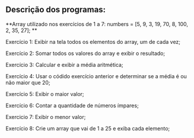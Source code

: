 ## Descrição dos programas:

**Array utilizado nos exercícios de 1 a 7: numbers = [5, 9, 3, 19, 70, 8, 100, 2, 35, 27]; **

Exercício 1: Exibir na tela todos os elementos do array, um de cada vez;

Exercício 2: Somar todos os valores do array e exibir o resultado;

Exercício 3: Calcular e exibir a média aritmética;

Exercício 4: Usar o códido exercício anterior e determinar se a média é ou não maior que 20;

Exercício 5: Exibir o maior valor;

Exercício 6: Contar a quantidade de números ímpares;

Exercicio 7: Exibir o menor valor;

Exercício 8: Crie um array que vai de 1 a 25 e exiba cada elemento;


